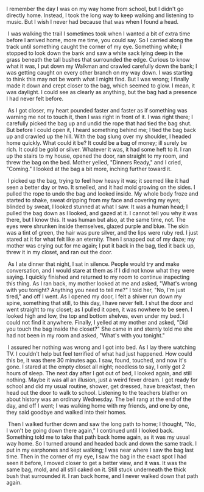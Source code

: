 I remember the day I was on my way home from school, but I didn't go directly home. Instead, I took the long way to keep walking and listening to music. But I wish I never had because that was when I found a head.

 I was walking the trail I sometimes took when I wanted a bit of extra time before I arrived home, more me time, you could say. So I carried along the track until something caught the corner of my eye. Something white; I stopped to look down the bank and saw a white sack lying deep in the grass beneath the tall bushes that surrounded the edge. Curious to know what it was, I put down my Walkman and crawled carefully down the bank; I was getting caught on every other branch on my way down. I was starting to think this may not be worth what I might find. But I was wrong; I finally made it down and crept closer to the bag, which seemed to glow. I mean, it was daylight. I could see as clearly as anything, but the bag had a presence I had never felt before.

 As I got closer, my heart pounded faster and faster as if something was warning me not to touch it, then I was right in front of it. I was right there; I carefully picked the bag up and undid the rope that had tied the bag shut. But before I could open it, I heard something behind me; I tied the bag back up and crawled up the hill. With the bag slung over my shoulder, I headed home quickly. What could it be? It could be a bag of money; ill surely be rich. It could be gold or silver. Whatever it was, it had some heft to it. I ran up the stairs to my house, opened the door, ran straight to my room, and threw the bag on the bed. Mother yelled, "Dinners Ready," and I cried, "Coming." I looked at the bag a bit more, inching further toward it.

 I picked up the bag, trying to feel how heavy it was; it seemed like it had seen a better day or two. It smelled, and it had mold growing on the sides. I pulled the rope to undo the bag and looked inside. My whole body froze and started to shake, sweat dripping from my face and covering my eyes; blinded by sweat, I looked stunned at what I saw. It was a human head; I pulled the bag down as I looked, and gazed at it. I cannot tell you why it was there, but I know this. It was human but also, at the same time, not. The eyes were shrunken inside themselves, glazed purple and blue. The skin was a tint of green, the hair was pure silver, and the lips were ruby red. I just stared at it for what felt like an eternity. Then I snapped out of my daze; my mother was crying out for me again; I put it back in the bag, tied it back up, threw it in my closet, and ran out the door.

 As I ate dinner that night, I sat in silence. People would try and make conversation, and I would stare at them as if I did not know what they were saying. I quickly finished and returned to my room to continue inspecting this thing. As I ran back, my mother looked at me and asked, "What's wrong with you tonight? Anything you need to tell me?" I told her, "No, I'm just tired," and off I went. As I opened my door, I felt a shiver run down my spine, something that still, to this day, I have never felt. I shut the door and went straight to my closet; as I pulled it open, it was nowhere to be seen. I looked high and low, the top and bottom shelves, even under my bed. I could not find it anywhere. Finally, I yelled at my mother and asked, "Did you touch the bag inside the closet?" She came in and sternly told me she had not been in my room and asked, "What's with you tonight."

 I assured her nothing was wrong and I got into bed. As I lay there watching TV. I couldn't help but feel terrified of what had just happened. How could this be, it was there 30 minutes ago. I saw, found, touched, and now it's gone. I stared at the empty closet all night; needless to say, I only got 2 hours of sleep. The next day after I got out of bed, I looked again, and still nothing. Maybe it was all an illusion, just a weird fever dream. I got ready for school and did my usual routine, shower, get dressed, have breakfast, then head out the door to walk to school. Listening to the teachers blather on about history was an ordinary Wednesday. The bell rang at the end of the day, and off I went; I was walking home with my friends, and one by one, they said goodbye and walked into their homes.

 Then I walked further down and saw the long path to home; I thought, "No, I won't be going down there again," I continued until I looked back. Something told me to take that path back home again, as it was my usual way home. So I turned around and headed back and down the same track. I put in my earphones and kept walking; I was near where I saw the bag last time. Then in the corner of my eye, I saw the bag in the exact spot I had seen it before, I moved closer to get a better view, and it was. It was the same bag, mold, and all still caked on it. Still stuck underneath the thick bush that surrounded it. I ran back home, and I never walked down that path again.